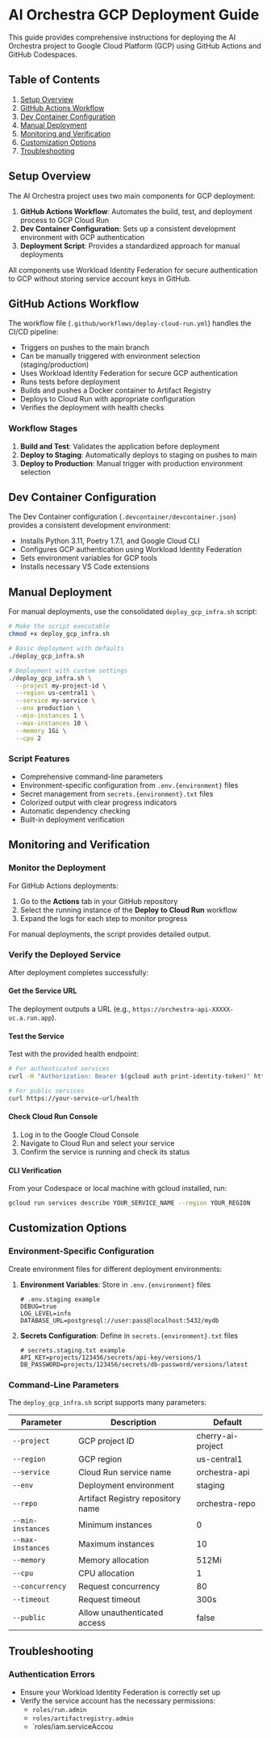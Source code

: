 # AI Orchestra GCP Deployment Guide

This guide provides comprehensive instructions for deploying the AI Orchestra project to Google Cloud Platform (GCP) using GitHub Actions and GitHub Codespaces.

## Table of Contents

1. [Setup Overview](#setup-overview)
2. [GitHub Actions Workflow](#github-actions-workflow)
3. [Dev Container Configuration](#dev-container-configuration)
4. [Manual Deployment](#manual-deployment)
5. [Monitoring and Verification](#monitoring-and-verification)
6. [Customization Options](#customization-options)
7. [Troubleshooting](#troubleshooting)

## Setup Overview

The AI Orchestra project uses two main components for GCP deployment:

1. **GitHub Actions Workflow**: Automates the build, test, and deployment process to GCP Cloud Run
2. **Dev Container Configuration**: Sets up a consistent development environment with GCP authentication
3. **Deployment Script**: Provides a standardized approach for manual deployments

All components use Workload Identity Federation for secure authentication to GCP without storing service account keys in GitHub.

## GitHub Actions Workflow

The workflow file (`.github/workflows/deploy-cloud-run.yml`) handles the CI/CD pipeline:

- Triggers on pushes to the main branch
- Can be manually triggered with environment selection (staging/production)
- Uses Workload Identity Federation for secure GCP authentication
- Runs tests before deployment
- Builds and pushes a Docker container to Artifact Registry
- Deploys to Cloud Run with appropriate configuration
- Verifies the deployment with health checks

### Workflow Stages

1. **Build and Test**: Validates the application before deployment
2. **Deploy to Staging**: Automatically deploys to staging on pushes to main
3. **Deploy to Production**: Manual trigger with production environment selection

## Dev Container Configuration

The Dev Container configuration (`.devcontainer/devcontainer.json`) provides a consistent development environment:

- Installs Python 3.11, Poetry 1.7.1, and Google Cloud CLI
- Configures GCP authentication using Workload Identity Federation
- Sets environment variables for GCP tools
- Installs necessary VS Code extensions

## Manual Deployment

For manual deployments, use the consolidated `deploy_gcp_infra.sh` script:

```bash
# Make the script executable
chmod +x deploy_gcp_infra.sh

# Basic deployment with defaults
./deploy_gcp_infra.sh

# Deployment with custom settings
./deploy_gcp_infra.sh \
  --project my-project-id \
  --region us-central1 \
  --service my-service \
  --env production \
  --min-instances 1 \
  --max-instances 10 \
  --memory 1Gi \
  --cpu 2
```

### Script Features

- Comprehensive command-line parameters
- Environment-specific configuration from `.env.{environment}` files
- Secret management from `secrets.{environment}.txt` files
- Colorized output with clear progress indicators
- Automatic dependency checking
- Built-in deployment verification

## Monitoring and Verification

### Monitor the Deployment

For GitHub Actions deployments:

1. Go to the **Actions** tab in your GitHub repository
2. Select the running instance of the **Deploy to Cloud Run** workflow
3. Expand the logs for each step to monitor progress

For manual deployments, the script provides detailed output.

### Verify the Deployed Service

After deployment completes successfully:

#### Get the Service URL

The deployment outputs a URL (e.g., `https://orchestra-api-XXXXX-uc.a.run.app`).

#### Test the Service

Test with the provided health endpoint:

```bash
# For authenticated services
curl -H "Authorization: Bearer $(gcloud auth print-identity-token)" https://your-service-url/health

# For public services
curl https://your-service-url/health
```

#### Check Cloud Run Console

1. Log in to the Google Cloud Console
2. Navigate to Cloud Run and select your service
3. Confirm the service is running and check its status

#### CLI Verification

From your Codespace or local machine with gcloud installed, run:

```bash
gcloud run services describe YOUR_SERVICE_NAME --region YOUR_REGION
```

## Customization Options

### Environment-Specific Configuration

Create environment files for different deployment environments:

1. **Environment Variables**: Store in `.env.{environment}` files

   ```
   # .env.staging example
   DEBUG=true
   LOG_LEVEL=info
   DATABASE_URL=postgresql://user:pass@localhost:5432/mydb
   ```

2. **Secrets Configuration**: Define in `secrets.{environment}.txt` files
   ```
   # secrets.staging.txt example
   API_KEY=projects/123456/secrets/api-key/versions/1
   DB_PASSWORD=projects/123456/secrets/db-password/versions/latest
   ```

### Command-Line Parameters

The `deploy_gcp_infra.sh` script supports many parameters:

| Parameter         | Description                       | Default           |
| ----------------- | --------------------------------- | ----------------- |
| `--project`       | GCP project ID                    | cherry-ai-project |
| `--region`        | GCP region                        | us-central1       |
| `--service`       | Cloud Run service name            | orchestra-api     |
| `--env`           | Deployment environment            | staging           |
| `--repo`          | Artifact Registry repository name | orchestra-repo    |
| `--min-instances` | Minimum instances                 | 0                 |
| `--max-instances` | Maximum instances                 | 10                |
| `--memory`        | Memory allocation                 | 512Mi             |
| `--cpu`           | CPU allocation                    | 1                 |
| `--concurrency`   | Request concurrency               | 80                |
| `--timeout`       | Request timeout                   | 300s              |
| `--public`        | Allow unauthenticated access      | false             |

## Troubleshooting

### Authentication Errors

- Ensure your Workload Identity Federation is correctly set up
- Verify the service account has the necessary permissions:
  - `roles/run.admin`
  - `roles/artifactregistry.admin`
  - `roles/iam.serviceAccou
